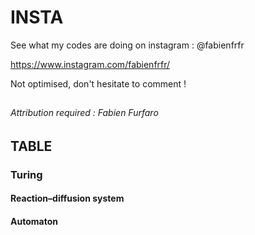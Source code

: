 # INSTA

See what my codes are doing on instagram : @fabienfrfr

https://www.instagram.com/fabienfrfr/

Not optimised, don't hesitate to comment !

##

###### Attribution required : Fabien Furfaro

## TABLE
### Turing
#### Reaction–diffusion system
#### Automaton
### 
